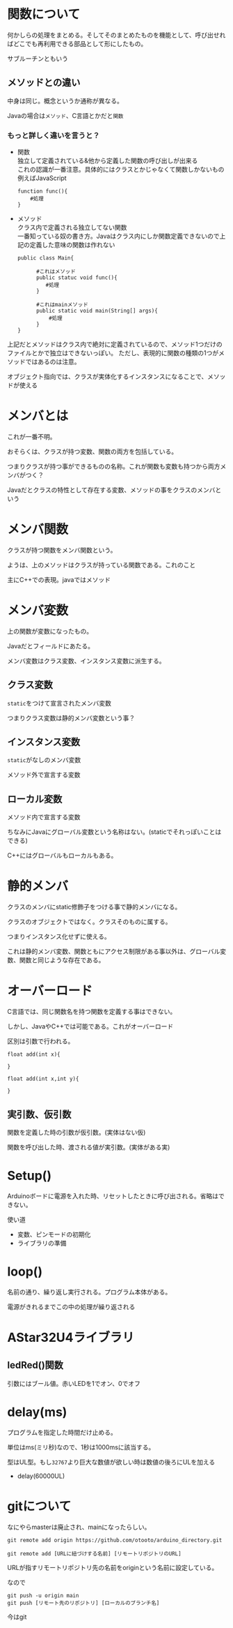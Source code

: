 # 関数について

何かしらの処理をまとめる。そしてそのまとめたものを機能として、呼び出せればどこでも再利用できる部品として形にしたもの。

サブルーチンともいう

## メソッドとの違い

中身は同じ。概念というか通称が異なる。

Javaの場合は`メソッド`、C言語とかだと`関数`

### もっと詳しく違いを言うと？

+ 関数<br>
  独立して定義されている&他から定義した関数の呼び出しが出来る<br>
  これの認識が一番注意。具体的にはクラスとかじゃなくて関数しかないもの<br>
  例えばJavaScript
  ```
  function func(){
      #処理
  }
  ```

+ メソッド<br>
  クラス内で定義される独立してない関数<br>
  一番知っている奴の書き方。Javaはクラス内にしか関数定義できないので上記の定義した意味の関数は作れない
  ```
  public class Main{

        #これはメソッド
        public statuc void func(){
           #処理 
        }

        #これはmainメソッド
        public static void main(String[] args){
            #処理
        }
  }
  ```

上記だとメソッドはクラス内で絶対に定義されているので、メソッド1つだけのファイルとかで独立はできないっぽい。
ただし、表現的に関数の種類の1つがメソッドではあるのは注意。

オブジェクト指向では、クラスが実体化するインスタンスになることで、メソッドが使える

# メンバとは

これが一番不明。

おそらくは、クラスが持つ変数、関数の両方を包括している。

つまりクラスが持つ事ができるものの名称。これが関数も変数も持つから両方メンバがつく？

Javaだとクラスの特性として存在する変数、メソッドの事をクラスのメンバという

# メンバ関数

クラスが持つ関数をメンバ関数という。

ようは、上のメソッドはクラスが持っている関数である。これのこと

主にC++での表現。javaではメソッド

# メンバ変数

上の関数が変数になったもの。

Javaだとフィールドにあたる。

メンバ変数はクラス変数、インスタンス変数に派生する。

## クラス変数

`static`をつけて宣言されたメンバ変数

つまりクラス変数は静的メンバ変数という事？

## インスタンス変数

`static`がなしのメンバ変数

メソッド外で宣言する変数

## ローカル変数

メソッド内で宣言する変数

ちなみにJavaにグローバル変数という名称はない。(staticでそれっぽいことはできる)

C++にはグローバルもローカルもある。

# 静的メンバ

クラスのメンバにstatic修飾子をつける事で静的メンバになる。

クラスのオブジェクトではなく。クラスそのものに属する。

つまりインスタンス化せずに使える。

これは静的メンバ変数、関数ともにアクセス制限がある事以外は、グローバル変数、関数と同じような存在である。


# オーバーロード

C言語では、同じ関数名を持つ関数を定義する事はできない。

しかし、JavaやC++では可能である。これがオーバーロード

区別は引数で行われる。

```
float add(int x){

}

float add(int x,int y){

}
```
## 実引数、仮引数

関数を定義した時の引数が仮引数。(実体はない仮)

関数を呼び出した時、渡される値が実引数。(実体がある実)


# Setup()

Arduinoボードに電源を入れた時、リセットしたときに呼び出される。省略はできない。

使い道

+ 変数、ピンモードの初期化
+ ライブラリの準備

# loop()

名前の通り、繰り返し実行される。プログラム本体がある。

電源がきれるまでこの中の処理が繰り返される

# AStar32U4ライブラリ

## ledRed()関数

引数にはブール値。赤いLEDを1でオン、0でオフ

# delay(ms)

プログラムを指定した時間だけ止める。

単位はms(ミリ秒)なので、1秒は1000msに該当する。

型はUL型。もし`32767`より巨大な数値が欲しい時は数値の後ろにULを加える

+  delay(60000UL)


# gitについて

なにやらmasterは廃止され、mainになったらしい。

```
git remote add origin https://github.com/otooto/arduino_directory.git

git remote add [URLに紐づけする名前] [リモートリポジトリのURL]
```

URLが指すリモートリポジトリ先の名前をoriginという名前に設定している。

なので

```
git push -u origin main
git push [リモート先のリポジトリ] [ローカルのブランチ名]
```

今はgit





